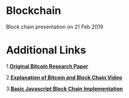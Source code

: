 # Blockchain
Block chain presentation on 21 Feb 2019


# Additional Links 

1.[**Original Bitcoin Research Paper**](https://bitcoin.org/bitcoin.pdf)

2.[**Explanation of Bitcoin and Block Chain Video**](https://www.youtube.com/watch?v=bBC-nXj3Ng4)

3.[**Basic Javascript Block Chain Implementation**](https://www.savjee.be/2017/07/Writing-tiny-blockchain-in-JavaScript/)
